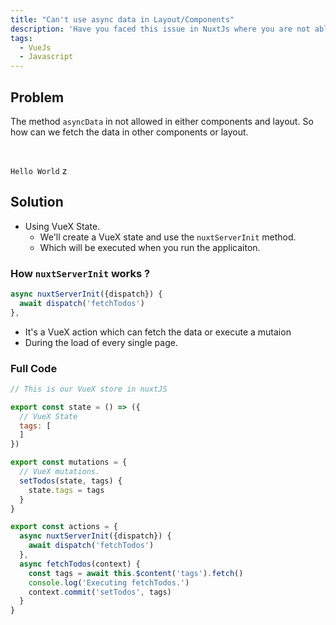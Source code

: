 ```yaml
---
title: "Can't use async data in Layout/Components"
description: 'Have you faced this issue in NuxtJs where you are not able to fetch the data which you noramally do using the asyncData method in components and layout. In this article i will tell you how to do that.'
tags:
  - VueJs
  - Javascript
---
```


## Problem
The method `asyncData` in not allowed in either components and layout.
So how can we fetch the data in other components or layout.

<br>

`Hello World`
z
<br>

## Solution
- Using VueX State.
  - We'll create a VueX state and use the `nuxtServerInit` method.
  - Which will be executed when you run the applicaiton.

### How `nuxtServerInit` works ?
```js
async nuxtServerInit({dispatch}) {
  await dispatch('fetchTodos')
},
```
- It's a VueX action which can fetch the data or execute a mutaion 
- During the load of every single page.

### Full Code
```js
// This is our VueX store in nuxtJS

export const state = () => ({
  // VueX State
  tags: [
  ]
})

export const mutations = {
  // VueX mutations.
  setTodos(state, tags) {
    state.tags = tags
  }
}

export const actions = {
  async nuxtServerInit({dispatch}) {
    await dispatch('fetchTodos')
  },
  async fetchTodos(context) {
    const tags = await this.$content('tags').fetch()
    console.log('Executing fetchTodos.')
    context.commit('setTodos', tags)
  }
}
```